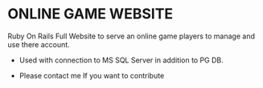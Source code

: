 # ONLINE GAME WEBSITE
Ruby On Rails Full Website to serve an online game players to manage and use there account.
* Used with connection to MS SQL Server in addition to PG DB.
- Please contact me If you want to contribute 
